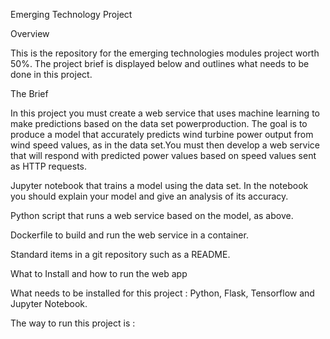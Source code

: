 Emerging Technology Project 

Overview

This is the repository for the emerging technologies modules project worth 50%. The project brief is displayed below and outlines what needs to be done in this project.

The Brief

In this project you must create a web service that uses machine learning to make predictions based on the data set powerproduction. The goal is to produce a model that accurately predicts wind turbine power output from wind speed values, as in the data set.You must then develop a web service that will respond with predicted power values based on speed values sent as HTTP requests.

Jupyter notebook that trains a model using the data set. In the notebook you should explain your model and give an analysis of its accuracy.

Python script that runs a web service based on the model, as above.

Dockerfile to build and run the web service in a container.

Standard items in a git repository such as a README.

What to Install and how to run the web app

What needs to be installed for this project : Python, Flask, Tensorflow and Jupyter Notebook.

The way to run this project is :

